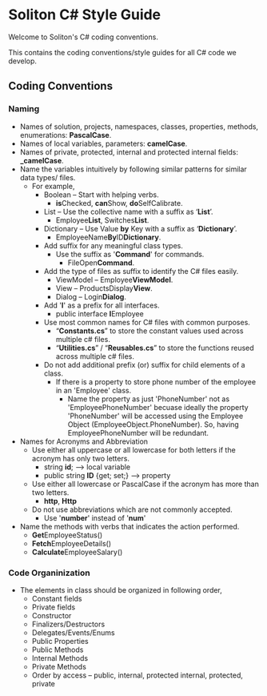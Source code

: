 # Soliton C# Style Guide

Welcome to Soliton's C# coding conventions.

This contains the coding conventions/style guides for all C# code we develop.

## Coding Conventions

### Naming

- Names of solution, projects, namespaces, classes, properties, methods, enumerations: **PascalCase**.
- Names of local variables, parameters: **camelCase**.
- Names of private, protected, internal and protected internal fields: **_camelCase**.
- Name the variables intuitively by following similar patterns for similar data types/ files.
  - For example,
    - Boolean – Start with helping verbs.
      - **is**Checked, **can**Show, **do**SelfCalibrate.
    - List – Use the collective name with a suffix as ‘**List**’.
      - Employee**List**, Switches**List**.
    - Dictionary – Use Value **by** Key with a suffix as ‘**Dictionary**’.
      - EmployeeName**By**ID**Dictionary**.
    - Add suffix for any meaningful class types.
      - Use the suffix as '**Command**' for commands.
        - FileOpen**Command**.
    - Add the type of files as suffix to identify the C# files easily.
      - ViewModel – Employee**ViewModel**.
      - View – ProductsDisplay**View**.
      - Dialog – Login**Dialog**.
    - Add '**I**' as a prefix for all interfaces.
        - public interface **I**Employee
    - Use most common names for C# files with common purposes.
      - “**Constants.cs**” to store the constant values used across multiple c# files.
      - “**Utilities.cs**” / “**Reusables.cs**” to store the functions reused across multiple c# files.
    - Do not add additional prefix (or) suffix for child elements of a class.
      - If there is a property to store phone number of the employee in an 'Employee' class.
        - Name the property as just 'PhoneNumber' not as 'EmployeePhoneNumber' becuase ideally the property 'PhoneNumber' will be accessed using the Employee Object (EmployeeObject.PhoneNumber). So, having EmployeePhoneNumber will be redundant.
- Names for Acronyms and Abbreviation
    - Use either all uppercase or all lowercase for both letters if the acronym has only two letters.
        - string **id**; --> local variable
        - public string **ID** {get; set;} --> property
    - Use either all lowercase or PascalCase if the acronym has more than two letters.
        - **http**, **Http**
    - Do not use abbreviations which are not commonly accepted.
        - Use '**number**' instead of '**num**'
- Name the methods with verbs that indicates the action performed.
    - **Get**EmployeeStatus()
    - **Fetch**EmployeeDetails()
    - **Calculate**EmployeeSalary()

### Code Organinization

- The elements in class should be organized in following order,
    - Constant fields
    - Private fields
    - Constructor
    - Finalizers/Destructors
    - Delegates/Events/Enums
    - Public Properties
    - Public Methods
    - Internal Methods
    - Private Methods
    - Order by access – public, internal, protected internal, protected, private
